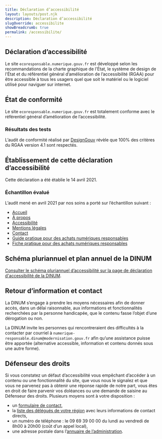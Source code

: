 ```yaml
---
title: Déclaration d’accessibilité
layout: layouts/post.njk
description: Déclaration d’accessibilité
slugOverride: accessibilite
showBreadcrumb: true
permalink: /accessibilite/
---
```



## Déclaration d’accessibilité

Le site `ecoresponsable.numerique.gouv.fr` est développé selon les recommandations de la charte graphique de l'État, le système de design de l'État et du référentiel général d’amélioration de l’accessibilité (RGAA) pour être accessible à tous les usagers quel que soit le matériel ou le logiciel utilisé pour naviguer sur internet.

## État de conformité

Le site `ecoresponsable.numerique.gouv.fr` est totalement conforme avec le référentiel général d’amélioration de l’accessibilité.

### Résultats des tests

L’audit de conformité réalisé par [DesignGouv](https://design.numerique.gouv.fr) révèle que 100% des critères du RGAA version 4.1 sont respectés.

## Établissement de cette déclaration d’accessibilité

Cette déclaration a été établie le 14 avril 2021.

### Échantillon évalué

L’audit mené en avril 2021 par nos soins a porté sur l’échantillon suivant :

* [Accueil](/)
* [À propos](/a-propos/)
* [Accessibilité](/accessibilite/)
* [Mentions légales](/mentions-legales/)
* [Contact](/contact/)
* [Guide pratique pour des achats numériques responsables](/publications/guide-pratique-achats-numeriques-responsables/)
* [Fiche pratique pour des achats numériques responsables](/publications/guide-pratique-achats-numeriques-responsables/demarche-numerique-responsable/analyse-cycle-de-vie/)

## Schéma pluriannuel et plan annuel de la DINUM

[Consulter le schéma pluriannuel d’accessibilité sur la page de déclaration d'accessibilité de la DINUM](https://www.numerique.gouv.fr/accessibilite/).

## Retour d’information et contact

La DINUM s’engage à prendre les moyens nécessaires afin de donner accès, dans un délai raisonnable, aux informations et fonctionnalités recherchées par la personne handicapée, que le contenu fasse l’objet d’une dérogation ou non.

La DINUM invite les personnes qui rencontreraient des difficultés à la contacter par courriel à `numerique-responsable.dinum@modernisation.gouv.fr` afin qu’une assistance puisse être apportée (alternative accessible, information et contenu donnés sous une autre forme).

## Défenseur des droits

Si vous constatez un défaut d’accessibilité vous empêchant d’accéder à un contenu ou une fonctionnalité du site, que vous nous le signalez et que vous ne parvenez pas à obtenir une réponse rapide de notre part, vous êtes en droit de faire parvenir vos doléances ou une demande de saisine au Défenseur des droits. Plusieurs moyens sont à votre disposition :

* un [formulaire de contact](https://www.defenseurdesdroits.fr/nous-contacter),
* la [liste des délégués de votre région](https://www.defenseurdesdroits.fr/fr/saisir/delegues) avec leurs informations de contact directs,
* un numéro de téléphone : le 09 69 39 00 00 du lundi au vendredi de 8h00 à 20h00 (coût d’un appel local),
* une adresse postale dans l’[annuaire de l’administration](https://lannuaire.service-public.fr/autorites-independantes/autorite-administrative-independante_195381).
